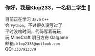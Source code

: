 ### 你好，我是Klop233，一名初二学生 👋

目前正在学习 `Java` `C++` <br>
会 `Python`，不过很久没写过了 <br>
平时没啥时间，代码写着玩玩 <br>
玩 MineCraft 明日方舟 Galgame <br>
邮箱: `klop2333@outlook.com` <br>
QQ: `3337913379`



<!--
**Klop233/Klop233** is a ✨ _special_ ✨ repository because its `README.md` (this file) appears on your GitHub profile.

Here are some ideas to get you started:

- 🔭 I’m currently working on ...
- 🌱 I’m currently learning ...
- 👯 I’m looking to collaborate on ...
- 🤔 I’m looking for help with ...
- 💬 Ask me about ...
- 📫 How to reach me: ...
- 😄 Pronouns: ...
- ⚡ Fun fact: ...
-->
